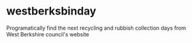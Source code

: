 # westberksbinday
Programatically find the next recycling and rubbish collection days from West Berkshire council's website
